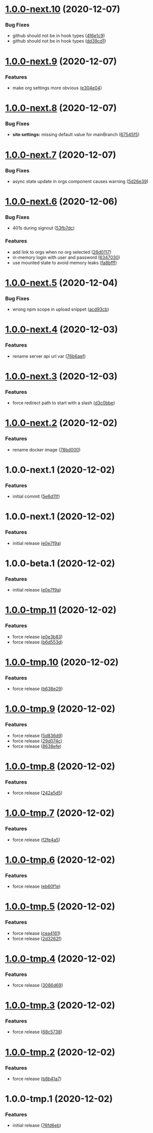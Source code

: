 # [1.0.0-next.10](https://github.com/getmeli/meli-ui/compare/v1.0.0-next.9...v1.0.0-next.10) (2020-12-07)


### Bug Fixes

* github should not be in hook types ([4f6e1c9](https://github.com/getmeli/meli-ui/commit/4f6e1c9a275491086a9e602760647582ad7f2991))
* github should not be in hook types ([dd39cd1](https://github.com/getmeli/meli-ui/commit/dd39cd11cc5cd561edf0adb38d66874519736308))

# [1.0.0-next.9](https://github.com/getmeli/meli-ui/compare/v1.0.0-next.8...v1.0.0-next.9) (2020-12-07)


### Features

* make org settings more obvious ([e304e04](https://github.com/getmeli/meli-ui/commit/e304e04c234f3028b02bb3a473fc726896371a30))

# [1.0.0-next.8](https://github.com/getmeli/meli-ui/compare/v1.0.0-next.7...v1.0.0-next.8) (2020-12-07)


### Bug Fixes

* **site settings:** missing default value for mainBranch ([67545f5](https://github.com/getmeli/meli-ui/commit/67545f5e63c698f501448d4ee96284038d18e55e))

# [1.0.0-next.7](https://github.com/getmeli/meli-ui/compare/v1.0.0-next.6...v1.0.0-next.7) (2020-12-07)


### Bug Fixes

* async state update in orgs component causes warning ([5d26e39](https://github.com/getmeli/meli-ui/commit/5d26e3944c5215c497e856c08c5d1e3f3585f590))

# [1.0.0-next.6](https://github.com/getmeli/meli-ui/compare/v1.0.0-next.5...v1.0.0-next.6) (2020-12-06)


### Bug Fixes

* 401s during signout ([53fb7dc](https://github.com/getmeli/meli-ui/commit/53fb7dca29235d806468214ca7ed906f245929be))


### Features

* add link to orgs when no org selected ([26d0117](https://github.com/getmeli/meli-ui/commit/26d01178b24922d9ae9083ebff0431d9afff5e1a))
* in-memory login with user and password ([6347030](https://github.com/getmeli/meli-ui/commit/6347030505bc1e6eea71ccf08ac1a63807cb94cc))
* use mounted state to avoid memory leaks ([fa8bfff](https://github.com/getmeli/meli-ui/commit/fa8bfffb4aa895cc31351d312632f014ed019c20))

# [1.0.0-next.5](https://github.com/getmeli/meli-ui/compare/v1.0.0-next.4...v1.0.0-next.5) (2020-12-04)


### Bug Fixes

* wrong npm scope in upload snippet ([acd93cb](https://github.com/getmeli/meli-ui/commit/acd93cbb3a0e36e1e4f46271832e6bc0bba25be5))

# [1.0.0-next.4](https://github.com/getmeli/meli-ui/compare/v1.0.0-next.3...v1.0.0-next.4) (2020-12-03)


### Features

* rename server api url var ([76b6aef](https://github.com/getmeli/meli-ui/commit/76b6aefa56b07a5f505b1edaa8d3f7a783c22e7b))

# [1.0.0-next.3](https://github.com/getmeli/meli-ui/compare/v1.0.0-next.2...v1.0.0-next.3) (2020-12-03)


### Features

* force redirect path to start with a slash ([d3c0bbe](https://github.com/getmeli/meli-ui/commit/d3c0bbe9238c593f226f7bf78acb3364bcddae5c))

# [1.0.0-next.2](https://github.com/getmeli/meli-ui/compare/v1.0.0-next.1...v1.0.0-next.2) (2020-12-02)


### Features

* rename docker image ([78bd000](https://github.com/getmeli/meli-ui/commit/78bd0004d88382473ec656e56e57de49f050c98e))

# 1.0.0-next.1 (2020-12-02)


### Features

* initial commit ([5e6d11f](https://github.com/getmeli/meli-ui/commit/5e6d11f3bcec53ef76cb0869b1d7592fc9d5b95c))

# 1.0.0-next.1 (2020-12-02)


### Features

* initial release ([e0e7f9a](https://github.com/gomeli/meli-ui/commit/e0e7f9ad7860fafe58c1d0478822f96069a5a012))

# 1.0.0-beta.1 (2020-12-02)


### Features

* initial release ([e0e7f9a](https://github.com/gomeli/meli-ui/commit/e0e7f9ad7860fafe58c1d0478822f96069a5a012))

# [1.0.0-tmp.11](https://github.com/gomeli/meli-ui/compare/v1.0.0-tmp.10...v1.0.0-tmp.11) (2020-12-02)


### Features

* force release ([e0e3b83](https://github.com/gomeli/meli-ui/commit/e0e3b837b54986295cb90c37dc52aea335b95777))
* force release ([b6d553d](https://github.com/gomeli/meli-ui/commit/b6d553d8154e637dea7a54bdda5ff8bd62a47b07))

# [1.0.0-tmp.10](https://github.com/gomeli/meli-ui/compare/v1.0.0-tmp.9...v1.0.0-tmp.10) (2020-12-02)


### Features

* force release ([b638e29](https://github.com/gomeli/meli-ui/commit/b638e29664bb15fab503bf111397053995c67b9b))

# [1.0.0-tmp.9](https://github.com/gomeli/meli-ui/compare/v1.0.0-tmp.8...v1.0.0-tmp.9) (2020-12-02)


### Features

* force release ([5d836d9](https://github.com/gomeli/meli-ui/commit/5d836d99a70fd5f2f1dbc5c70a87e4e3e0098fb2))
* force release ([29d074c](https://github.com/gomeli/meli-ui/commit/29d074c075a58cc30fba8e14dec1a8880c677c39))
* force release ([8638efe](https://github.com/gomeli/meli-ui/commit/8638efe81d5d8e89efa3c22b6de78cc7b07570dc))

# [1.0.0-tmp.8](https://github.com/gomeli/meli-ui/compare/v1.0.0-tmp.7...v1.0.0-tmp.8) (2020-12-02)


### Features

* force release ([242a5d5](https://github.com/gomeli/meli-ui/commit/242a5d51333f5a789790b81ac4740af638b923b1))

# [1.0.0-tmp.7](https://github.com/gomeli/meli-ui/compare/v1.0.0-tmp.6...v1.0.0-tmp.7) (2020-12-02)


### Features

* force release ([f2fe4a5](https://github.com/gomeli/meli-ui/commit/f2fe4a5f52e5a3d8336bcdde4eda6d37afc01ab1))

# [1.0.0-tmp.6](https://github.com/gomeli/meli-ui/compare/v1.0.0-tmp.5...v1.0.0-tmp.6) (2020-12-02)


### Features

* force release ([eb60f1e](https://github.com/gomeli/meli-ui/commit/eb60f1ec99497a626df7eb2ccbb11a9e4612320e))

# [1.0.0-tmp.5](https://github.com/gomeli/meli-ui/compare/v1.0.0-tmp.4...v1.0.0-tmp.5) (2020-12-02)


### Features

* force release ([cea4161](https://github.com/gomeli/meli-ui/commit/cea4161adbffa306d971f2b92eb319f85a3ad047))
* force release ([2d3262f](https://github.com/gomeli/meli-ui/commit/2d3262f3c4b312d28ec3f948ff1968580588cb4d))

# [1.0.0-tmp.4](https://github.com/gomeli/meli-ui/compare/v1.0.0-tmp.3...v1.0.0-tmp.4) (2020-12-02)


### Features

* force release ([3086d69](https://github.com/gomeli/meli-ui/commit/3086d6973d3b0ed6175f3a00dd6eb9aec5757b6b))

# [1.0.0-tmp.3](https://github.com/gomeli/meli-ui/compare/v1.0.0-tmp.2...v1.0.0-tmp.3) (2020-12-02)


### Features

* force release ([68c5738](https://github.com/gomeli/meli-ui/commit/68c5738fc7119f93eb9d6ad4bc7756e437d5810d))

# [1.0.0-tmp.2](https://github.com/gomeli/meli-ui/compare/v1.0.0-tmp.1...v1.0.0-tmp.2) (2020-12-02)


### Features

* force release ([b8b41a7](https://github.com/gomeli/meli-ui/commit/b8b41a75c7dc1e55cf5df33c4d6c7fa0c2b9344f))

# 1.0.0-tmp.1 (2020-12-02)


### Features

* initial release ([76fd6eb](https://github.com/gomeli/meli-ui/commit/76fd6eb14022e9aeb8de24f4712f6c7662aa5c60))
